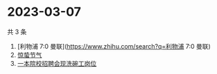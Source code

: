 # 2023-03-07

共 3 条

<!-- BEGIN ZHIHUSEARCH -->
<!-- 最后更新时间 Tue Mar 07 2023 03:08:23 GMT+0800 (China Standard Time) -->
1. [利物浦 7:0 曼联](https://www.zhihu.com/search?q=利物浦 7:0 曼联)
1. [惊蛰节气](https://www.zhihu.com/search?q=惊蛰节气)
1. [一本院校招聘会现洗碗工岗位](https://www.zhihu.com/search?q=一本院校招聘会现洗碗工岗位)
<!-- END ZHIHUSEARCH -->
